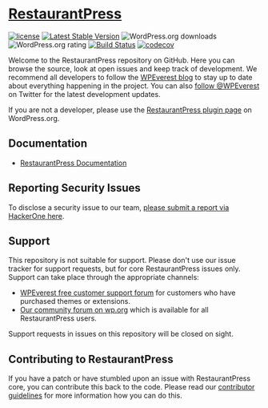 # [RestaurantPress](https://wpeverest.com/wordpress-plugins/restaurantpress/)

<p align="left">
  <a href="https://packagist.org/packages/wpeverest/restaurantpress"><img src="https://poser.pugx.org/wpeverest/restaurantpress/license" alt="license"></a> 
  <a href="https://packagist.org/packages/wpeverest/restaurantpress"><img src="https://poser.pugx.org/wpeverest/restaurantpress/v/stable" alt="Latest Stable Version"></a>
  <img src="https://img.shields.io/wordpress/plugin/dt/restaurantpress.svg" alt="WordPress.org downloads">
  <img src="https://img.shields.io/wordpress/plugin/r/restaurantpress.svg" alt="WordPress.org rating">
  <a href="https://travis-ci.org/wpeverest/restaurantpress"><img src="https://travis-ci.org/wpeverest/restaurantpress.svg?branch=master" alt="Build Status"></a>
  <a href="https://codecov.io/gh/wpeverest/restaurantpress"><img src="https://codecov.io/gh/wpeverest/restaurantpress/branch/master/graph/badge.svg" alt="codecov"></a>
</p>

Welcome to the RestaurantPress repository on GitHub. Here you can browse the source, look at open issues and keep track of development. We recommend all developers to follow the [WPEverest blog](https://wpeverest.com/blog) to stay up to date about everything happening in the project. You can also [follow @WPEverest](https://twitter.com/WPEverest) on Twitter for the latest development updates.

If you are not a developer, please use the [RestaurantPress plugin page](https://wordpress.org/plugins/restaurantpress/) on WordPress.org.

## Documentation
* [RestaurantPress Documentation](https://docs.wpeverest.com/docs/restaurantpress/)

## Reporting Security Issues
To disclose a security issue to our team, [please submit a report via HackerOne here](https://hackerone.com/wpeverest/).

## Support
This repository is not suitable for support. Please don't use our issue tracker for support requests, but for core RestaurantPress issues only. Support can take place through the appropriate channels:

* [WPEverest free customer support forum](https://wpeverest.com/support-forum/) for customers who have purchased themes or extensions.
* [Our community forum on wp.org](https://wordpress.org/support/plugin/restaurantpress) which is available for all RestaurantPress users.

Support requests in issues on this repository will be closed on sight.

## Contributing to RestaurantPress
If you have a patch or have stumbled upon an issue with RestaurantPress core, you can contribute this back to the code. Please read our [contributor guidelines](https://github.com/wpeverest/restaurantpress/blob/master/.github/CONTRIBUTING.md) for more information how you can do this.
